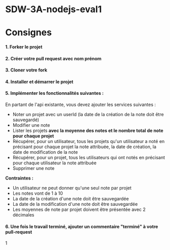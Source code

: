 # SDW-3A-nodejs-eval1

# Consignes

#### 1. Forker le projet

#### 2. Créer votre pull request avec nom prénom

#### 3. Cloner votre fork

#### 4. Installer et démarrer le projet

#### 5. Implémenter les fonctionnalités suivantes :

En partant de l'api existante, vous devez ajouter les services suivantes :

* Noter un projet avec un userId (la date de la création de la note doit être sauvegardé)
* Modifier une note
* Lister les projets **avec la moyenne des notes et le nombre total de note pour chaque projet**
* Récupérer, pour un utilisateur, tous les projets qu'un utilisateur a noté en précisant pour chaque projet la note attribuée, la date de création, la date de modification de la note
* Récupérer, pour un projet, tous les utilisateurs qui ont notés en précisant pour chaque utilisateur la note attribuée
* Supprimer une note

**Contraintes :**

* Un utilisateur ne peut donner qu'une seul note par projet
* Les notes vont de 1 à 10
* La date de la création d'une note doit être sauvegardée
* La date de la modification d'une note doit être sauvegardée
* Les moyennes de note par projet doivent être présentée avec 2 décimales

#### 6. Une fois le travail terminé, ajouter un commentaire "terminé" à  votre pull-request
1
